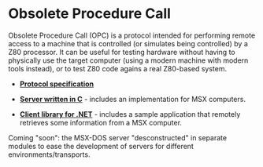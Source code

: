 # Obsolete Procedure Call

Obsolete Procedure Call (OPC) is a protocol intended for performing remote access to a machine that is controlled (or simulates being controlled) by a Z80 processor. It can be useful for testing hardware without having to physically use the target computer (using a modern machine with modern tools instead), or to test Z80 code agains a real Z80-based system.

* **[Protocol specification](OPC.md)**

* **[Server written in C](Server)** - includes an implementation for MSX computers.

* **[Client library for .NET](Client/dotNet)** - includes a sample application that remotely retrieves some information from a MSX computer.

Coming "soon": the MSX-DOS server "desconstructed" in separate modules to ease the development of servers for different environments/transports.
